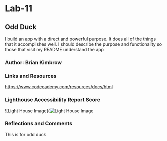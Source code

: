 # Lab-11

## Odd Duck

I build an app with a direct and powerful purpose. It does all of the things that it accomplishes well. I should describe the purpose and functionality so those that visit my README understand the app

### Author: Brian Kimbrow

### Links and Resources

https://www.codecademy.com/resources/docs/html


### Lighthouse Accessibility Report Score

![Light House Image](![Light House Image](img/Screen%20Shot%202023-06-03%20at%203.45.51%20PM.png)



### Reflections and Comments

This is for odd duck
